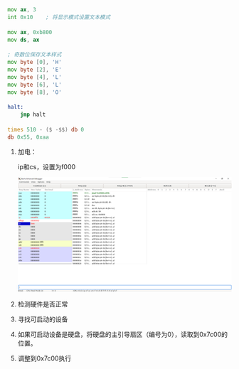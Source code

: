 ```asm
mov ax, 3
int 0x10    ; 将显示模式设置文本模式

mov ax, 0xb800
mov ds, ax

; 奇数位保存文本样式
mov byte [0], 'H'
mov byte [2], 'E'
mov byte [4], 'L'
mov byte [6], 'L'
mov byte [8], 'O'

halt:
    jmp halt

times 510 - ($ -$$) db 0
db 0x55, 0xaa
```



1. 加电：

   ip和cs，设置为f000

   ![image-20220721005533458](Hello%20World.assets/image-20220721005533458.png)

2. 检测硬件是否正常

3. 寻找可启动的设备

4. 如果可启动设备是硬盘，将硬盘的主引导扇区（编号为0），读取到0x7c00的位置。

5. 调整到0x7c00执行